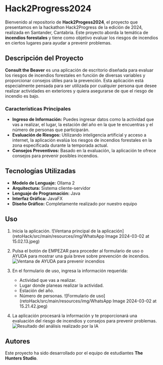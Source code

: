 # Hack2Progress2024

Bienvenido al repositorio de **Hack2Progess2024**, el proyecto que presentamos en la hackathon Hack2Progress de la edición de 2024, realizada en Santander, Cantabria. Este proyecto aborda la temática de **incendios forestales** y tiene como objetivo evaluar los riesgos de incendios en ciertos lugares para ayudar a prevenir problemas.

## Descripción del Proyecto

**Consult the Beaver** es una aplicación de escritorio diseñada para evaluar los riesgos de incendios forestales en función de diversas variables y proporcionar consejos útiles para la prevención. Esta aplicación está especialmente pensada para ser utilizada por cualquier persona que desee realizar actividades en exteriores y quiera asegurarse de que el riesgo de incendio es bajo.

### Características Principales

- **Ingreso de Información:** Puedes ingresar datos como la actividad que vas a realizar, el lugar, la estación del año en la que te encuentras y el número de personas que participarán.
- **Evaluación de Riesgos:** Utilizando inteligencia artificial y acceso a internet, la aplicación evalúa los riesgos de incendios forestales en la zona especificada durante la temporada actual.
- **Consejos Preventivos:** Basado en la evaluación, la aplicación te ofrece consejos para prevenir posibles incendios.

## Tecnologías Utilizadas

- **Modelo de Lenguaje:** Ollama 2
- **Arquitectura:** Sistema cliente-servidor
- **Lenguaje de Programación:** Java
- **Interfaz Gráfica:** JavaFX
- **Diseño Gráfico:** Completamente realizado por nuestro equipo

## Uso

1. Inicia la aplicación.
![Ventana principal de la aplicación](retoHack/src/main/resources/img/WhatsApp Image 2024-03-02 at 15.02.13.jpeg)

2. Pulsa el botón de EMPEZAR para proceder al formulario de uso o AYUDA para mostrar una guía breve sobre prevención de incendios.
![Ventana de AYUDA para prevenir incendios](retoHack/src/main/resources/img/cartel.png)

3. En el formulario de uso, ingresa la información requerida:
   - Actividad que vas a realizar.
   - Lugar donde planeas realizar la actividad.
   - Estación del año.
   - Número de personas.
![Formulario de uso](retoHack/src/main/resources/img/WhatsApp Image 2024-03-02 at 15.21.42.jpeg)

4. La aplicación procesará la información y te proporcionará una evaluación del riesgo de incendios y consejos para prevenir problemas.
![Resultado del análisis realizado por la IA](retoHack/src/main/resources/img/fb893976-fdc2-424f-a453-29a4430376fe.jpg)

## Autores

Este proyecto ha sido desarrollado por el equipo de estudiantes **The Hunters Studio**.

